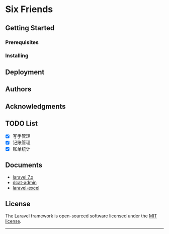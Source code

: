 # Six Friends

## Getting Started

### Prerequisites

### Installing

## Deployment

## Authors

## Acknowledgments

## TODO List

* [x] 写手管理
* [x] 记账管理
* [x] 账单统计

## Documents

* [laravel 7.x](https://learnku.com/docs/laravel/7.x)
* [dcat-admin](https://learnku.com/docs/dcat-admin/1.x)
* [laravel-excel](https://docs.laravel-excel.com/3.1/getting-started/)

## License

The Laravel framework is open-sourced software licensed under the [MIT license](https://opensource.org/licenses/MIT).

---
